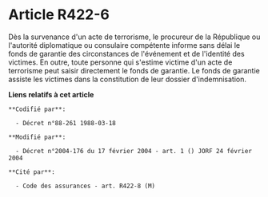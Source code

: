 # Article R422-6

Dès la survenance d'un acte de terrorisme, le procureur de la République ou l'autorité diplomatique ou consulaire compétente
informe sans délai le fonds de garantie des circonstances de l'événement et de l'identité des victimes. En outre, toute
personne qui s'estime victime d'un acte de terrorisme peut saisir directement le fonds de garantie. Le fonds de garantie
assiste les victimes dans la constitution de leur dossier d'indemnisation.

**Liens relatifs à cet article**

	**Codifié par**:

	  - Décret n°88-261 1988-03-18

	**Modifié par**:

	  - Décret n°2004-176 du 17 février 2004 - art. 1 () JORF 24 février 2004

	**Cité par**:

	  - Code des assurances - art. R422-8 (M)
